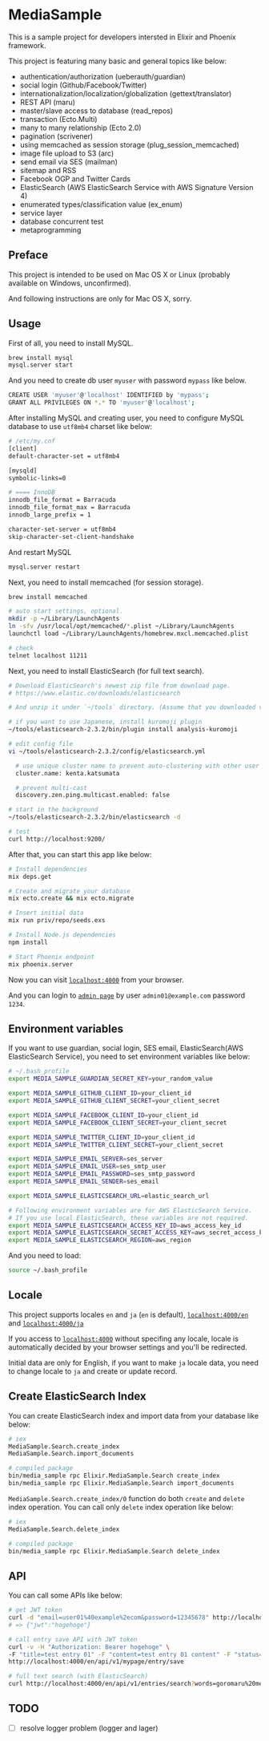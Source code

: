 # MediaSample

This is a sample project for developers intersted in Elixir and Phoenix framework.

This project is featuring many basic and general topics like below:

* authentication/authorization (ueberauth/guardian)
* social login (Github/Facebook/Twitter)
* internationalization/localization/globalization (gettext/translator)
* REST API (maru)
* master/slave access to database (read_repos)
* transaction (Ecto.Multi)
* many to many relationship (Ecto 2.0)
* pagination (scrivener)
* using memcached as session storage (plug_session_memcached)
* image file upload to S3 (arc)
* send email via SES (mailman)
* sitemap and RSS
* Facebook OGP and Twitter Cards
* ElasticSearch (AWS ElasticSearch Service with AWS Signature Version 4)
* enumerated types/classification value (ex_enum)
* service layer
* database concurrent test
* metaprogramming

## Preface

This project is intended to be used on Mac OS X or Linux (probably available on Windows, unconfirmed).

And following instructions are only for Mac OS X, sorry.

## Usage

First of all, you need to install MySQL.

```bash
brew install mysql
mysql.server start
```

And you need to create db user `myuser` with password `mypass` like below.

```bash
CREATE USER 'myuser'@'localhost' IDENTIFIED by 'mypass';
GRANT ALL PRIVILEGES ON *.* TO 'myuser'@'localhost';
```

After installing MySQL and creating user, you need to configure MySQL database to use `utf8mb4` charset like below:

```bash
# /etc/my.cnf
[client]
default-character-set = utf8mb4

[mysqld]
symbolic-links=0

# ==== InnoDB
innodb_file_format = Barracuda
innodb_file_format_max = Barracuda
innodb_large_prefix = 1

character-set-server = utf8mb4
skip-character-set-client-handshake
```

And restart MySQL

```bash
mysql.server restart
```

Next, you need to install memcached (for session storage).

```bash
brew install memcached

# auto start settings, optional.
mkdir -p ~/Library/LaunchAgents
ln -sfv /usr/local/opt/memcached/*.plist ~/Library/LaunchAgents
launchctl load ~/Library/LaunchAgents/homebrew.mxcl.memcached.plist

# check
telnet localhost 11211
```

Next, you need to install ElasticSearch (for full text search).

```bash
# Download ElasticSearch's newest zip file from download page.
# https://www.elastic.co/downloads/elasticsearch

# And unzip it under `~/tools` directory. (Assume that you downloaded version 2.3.2)

# if you want to use Japanese, install kuromoji plugin
~/tools/elasticsearch-2.3.2/bin/plugin install analysis-kuromoji

# edit config file
vi ~/tools/elasticsearch-2.3.2/config/elasticsearch.yml

  # use unique cluster name to prevent auto-clustering with other user's nodes within the same network
  cluster.name: kenta.katsumata

  # prevent multi-cast
  discovery.zen.ping.multicast.enabled: false

# start in the background
~/tools/elasticsearch-2.3.2/bin/elasticsearch -d

# test
curl http://localhost:9200/
```

After that, you can start this app like below:

```bash
# Install dependencies
mix deps.get

# Create and migrate your database
mix ecto.create && mix ecto.migrate

# Insert initial data
mix run priv/repo/seeds.exs

# Install Node.js dependencies
npm install

# Start Phoenix endpoint
mix phoenix.server
```

Now you can visit [`localhost:4000`](http://localhost:4000) from your browser.

And you can login to [`admin page`](http://localhost:4000/en/admin) by user `admin01@example.com` password `1234`.

## Environment variables

If you want to use guardian, social login, SES email, ElasticSearch(AWS ElasticSearch Service), you need to set environment variables like below:

```bash
# ~/.bash_profile
export MEDIA_SAMPLE_GUARDIAN_SECRET_KEY=your_random_value

export MEDIA_SAMPLE_GITHUB_CLIENT_ID=your_client_id
export MEDIA_SAMPLE_GITHUB_CLIENT_SECRET=your_client_secret

export MEDIA_SAMPLE_FACEBOOK_CLIENT_ID=your_client_id
export MEDIA_SAMPLE_FACEBOOK_CLIENT_SECRET=your_client_secret

export MEDIA_SAMPLE_TWITTER_CLIENT_ID=your_client_id
export MEDIA_SAMPLE_TWITTER_CLIENT_SECRET=your_client_secret

export MEDIA_SAMPLE_EMAIL_SERVER=ses_server
export MEDIA_SAMPLE_EMAIL_USER=ses_smtp_user
export MEDIA_SAMPLE_EMAIL_PASSWORD=ses_smtp_password
export MEDIA_SAMPLE_EMAIL_SENDER=ses_email

export MEDIA_SAMPLE_ELASTICSEARCH_URL=elastic_search_url

# Following environment variables are for AWS ElasticSearch Service.
# If you use local ElasticSearch, these variables are not required.
export MEDIA_SAMPLE_ELASTICSEARCH_ACCESS_KEY_ID=aws_access_key_id
export MEDIA_SAMPLE_ELASTICSEARCH_SECRET_ACCESS_KEY=aws_secret_access_key
export MEDIA_SAMPLE_ELASTICSEARCH_REGION=aws_region
```

And you need to load:

```bash
source ~/.bash_profile
```

## Locale

This project supports locales `en` and `ja` (`en` is default), [`localhost:4000/en`](http://localhost:4000/en) and [`localhost:4000/ja`](http://localhost:4000/ja)

If you access to [`localhost:4000`](http://localhost:4000) without specifing any locale, locale is automatically decided by your browser settings and you'll be redirected.

Initial data are only for English, if you want to make `ja` locale data, you need to change locale to `ja` and create or update record.

## Create ElasticSearch Index

You can create ElasticSearch index and import data from your database like below:

```bash
# iex
MediaSample.Search.create_index
MediaSample.Search.import_documents

# compiled package
bin/media_sample rpc Elixir.MediaSample.Search create_index
bin/media_sample rpc Elixir.MediaSample.Search import_documents
```

`MediaSample.Search.create_index/0` function do both `create` and `delete` index operation. You can call only `delete` index operation like below:

```bash
# iex
MediaSample.Search.delete_index

# compiled package
bin/media_sample rpc Elixir.MediaSample.Search delete_index
```

## API

You can call some APIs like below:

```bash
# get JWT token
curl -d "email=user01%40example%2ecom&password=12345678" http://localhost:4000/en/api/v1/session/create
# => {"jwt":"hogehoge"}

# call entry save API with JWT token
curl -v -H "Authorization: Bearer hogehoge" \
-F "title=test entry 01" -F "content=test entry 01 content" -F "status=1" -F "category_id=1" -F "tags[]=1" -F "tags[]=2" \
http://localhost:4000/en/api/v1/mypage/entry/save

# full text search (with ElasticSearch)
curl http://localhost:4000/en/api/v1/entries/search?words=goromaru%20messi
```

## TODO

- [ ] resolve logger problem (logger and lager)
